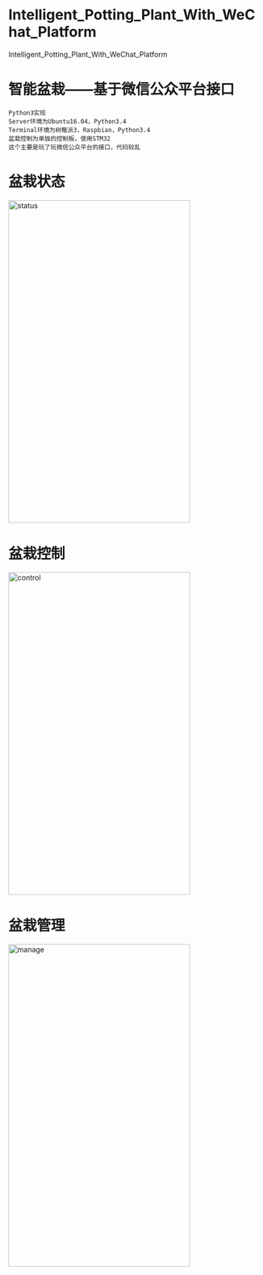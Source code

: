 # Intelligent_Potting_Plant_With_WeChat_Platform
Intelligent_Potting_Plant_With_WeChat_Platform

# 智能盆栽——基于微信公众平台接口
    Python3实现
    Server环境为Ubuntu16.04，Python3.4
    Terminal环境为树莓派3，Raspbian，Python3.4
    盆栽控制为单独的控制板，使用STM32
    这个主要是玩了玩微信公众平台的接口，代码较乱


# 盆栽状态
<img src="https://github.com/Higor777/Intelligent_Potting_Plant_With_WeChat_Platform/blob/master/status.png" width="360"  height="640" alt="status"/>

# 盆栽控制
<img src="https://github.com/Higor777/Intelligent_Potting_Plant_With_WeChat_Platform/blob/master/control.png" width="360"  height="640" alt="control"/>

# 盆栽管理
<img src="https://github.com/Higor777/Intelligent_Potting_Plant_With_WeChat_Platform/blob/master/manage.png" width="360"  height="640" alt="manage"/>

